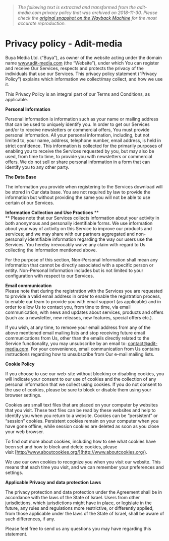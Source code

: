 > *The following text is extracted and transformed from the adit-media.com privacy policy that was archived on 2018-11-30. Please check the [original snapshot on the Wayback Machine](https://web.archive.org/web/20181130071810id_/http%3A//adit-media.com/393-2) for the most accurate reproduction.*

# Privacy policy - Adit-media

Buya Media Ltd. (“Buya”), as owner of the website acting under the domain name www.adit-media.com (the “Website”), under which You can register and receive Our Services, respects and protects the privacy of the individuals that use our Services. This privacy policy statement (“Privacy Policy”) explains which information we collect/may collect, and how we use it.

This Privacy Policy is an integral part of our Terms and Conditions, as applicable. 

**Personal Information**

Personal information is information such as your name or mailing address that can be used to uniquely identify you. In order to get our Services and/or to receive newsletters or commercial offers, You must provide personal information. All your personal information, including, but not limited to, your name, address, telephone number, email address, is held in strict confidence. This information is collected for the primarily purposes of enabling you to receive the Services requested by you, but may also be used, from time to time, to provide you with newsletters or commercial offers. We do not sell or share personal information in a form that can identify you to any other party.

**The Data Base**

The information you provide when registering to the Services download will be stored in Our data base. You are not required by law to provide the information but without providing the same you will not be able to use certain of our Services.

**Information Collection and Use Practices** **  
** Please note that our Services collects information about your activity in both anonymous and personally identifiable forms. We use information about your way of activity on this Service to improve our products and services; and we may share with our partners aggregated and non-personally identifiable information regarding the way our users use the Services. You hereby irrevocably waive any claim with regard to Us collecting the information mentioned above.

For the purpose of this section, Non-Personal Information shall mean any information that cannot be directly associated with a specific person or entity. Non-Personal Information includes but is not limited to your configuration with respect to our Services. 

**Email communication**   
Please note that during the registration with the Services you are requested to provide a valid email address in order to enable the registration process, to enable our team to provide you with email support (as applicable) and in order to allow Us to contact you, from time to time, via email communication, with news and updates about services, products and offers (such as: a newsletter, new releases, new features, special offers etc.).   
  
If you wish, at any time, to remove your email address from any of the above mentioned email mailing lists and stop receiving future email communications from Us, other than the emails directly related to the Service functionality, you may unsubscribe by an email to: [contact@adit-media.com](mailto:contact@adit-media.com). For your convenience, email communication from Us contains instructions regarding how to unsubscribe from Our e-mail mailing lists.

**Cookie Policy**

If you choose to use our web-site without blocking or disabling cookies, you will indicate your consent to our use of cookies and the collection of any personal information that we collect using cookies. If you do not consent to the use of cookies, please be sure to block or disable them using your browser settings.

Cookies are small text files that are placed on your computer by websites that you visit. These text files can be read by these websites and help to identify you when you return to a website. Cookies can be “persistent” or “session” cookies. Persistent cookies remain on your computer when you have gone offline, while session cookies are deleted as soon as you close your web browser.

To find out more about cookies, including how to see what cookies have been set and how to block and delete cookies, please visit [http://www.aboutcookies.org/](http://www.aboutcookies.org/).

We use our own cookies to recognize you when you visit our website. This means that each time you visit, and we can remember your preferences and settings.

**Applicable Privacy and data protection Laws**

The privacy protection and data protection under the Agreement shall be in accordance with the laws of the State of Israel. Users from other jurisdictions, which jurisdictions might have in place, or legislate in the future, any rules and regulations more restrictive, or differently applied, from those applicable under the laws of the State of Israel, shall be aware of such differences, if any.

Please feel free to send us any questions you may have regarding this statement.
